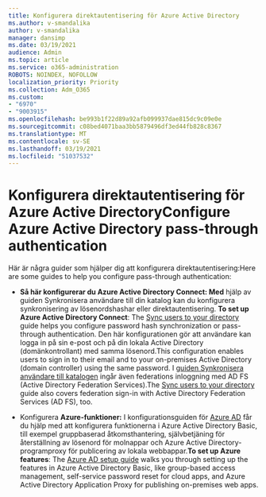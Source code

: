 ```yaml
---
title: Konfigurera direktautentisering för Azure Active Directory
ms.author: v-smandalika
author: v-smandalika
manager: dansimp
ms.date: 03/19/2021
audience: Admin
ms.topic: article
ms.service: o365-administration
ROBOTS: NOINDEX, NOFOLLOW
localization_priority: Priority
ms.collection: Adm_O365
ms.custom:
- "6970"
- "9003915"
ms.openlocfilehash: be993b1f22d89a92afb099937dae815dc9c09e0e
ms.sourcegitcommit: c08bed4071baa3bb5879496df3ed44fb828c8367
ms.translationtype: MT
ms.contentlocale: sv-SE
ms.lasthandoff: 03/19/2021
ms.locfileid: "51037532"
---
```

# <a name="configure-azure-active-directory-pass-through-authentication"></a><span data-ttu-id="fd130-102">Konfigurera direktautentisering för Azure Active Directory</span><span class="sxs-lookup"><span data-stu-id="fd130-102">Configure Azure Active Directory pass-through authentication</span></span>

<span data-ttu-id="fd130-103">Här är några guider som hjälper dig att konfigurera direktautentisering:</span><span class="sxs-lookup"><span data-stu-id="fd130-103">Here are some guides to help you configure pass-through authentication:</span></span>

- <span data-ttu-id="fd130-104">**Så här konfigurerar du Azure Active Directory Connect: Med** hjälp av guiden Synkronisera användare till din katalog kan du konfigurera synkronisering av lösenordshashar eller direktautentisering. [](https://admin.microsoft.com/AdminPortal/Home)</span><span class="sxs-lookup"><span data-stu-id="fd130-104">**To set up Azure Active Directory Connect**: The [Sync users to your directory](https://admin.microsoft.com/AdminPortal/Home) guide helps you configure password hash synchronization or pass-through authentication.</span></span> <span data-ttu-id="fd130-105">Den här konfigurationen gör att användare kan logga in på sin e-post och på din lokala Active Directory (domänkontrollant) med samma lösenord.</span><span class="sxs-lookup"><span data-stu-id="fd130-105">This configuration enables users to sign in to their email and to your on-premises Active Directory (domain controller) using the same password.</span></span>  <span data-ttu-id="fd130-106">I [guiden Synkronisera användare till katalogen](https://admin.microsoft.com/AdminPortal/Home) ingår även federations inloggning med AD FS (Active Directory Federation Services).</span><span class="sxs-lookup"><span data-stu-id="fd130-106">The [Sync users to your directory](https://admin.microsoft.com/AdminPortal/Home) guide also covers federation sign-in with Active Directory Federation Services (AD FS), too.</span></span>

- <span data-ttu-id="fd130-107">Konfigurera **Azure-funktioner:** I konfigurationsguiden för [Azure AD](https://admin.microsoft.com/adminportal/home#/modernonboarding/azureadsetup) får du hjälp med att konfigurera funktionerna i Azure Active Directory Basic, till exempel gruppbaserad åtkomsthantering, självbetjäning för återställning av lösenord för molnappar och Azure Active Directory-programproxy för publicering av lokala webbappar.</span><span class="sxs-lookup"><span data-stu-id="fd130-107">**To set up Azure features**: The [Azure AD setup guide](https://admin.microsoft.com/adminportal/home#/modernonboarding/azureadsetup) walks you through setting up the features in Azure Active Directory Basic, like group-based access management, self-service password reset for cloud apps, and Azure Active Directory Application Proxy for publishing on-premises web apps.</span></span>


